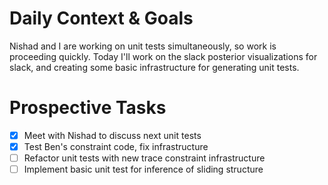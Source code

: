 # Daily Context & Goals

Nishad and I are working on unit tests simultaneously, so work is proceeding
quickly. Today I'll work on the slack posterior visualizations for slack, and
creating some basic infrastructure for generating unit tests.


# Prospective Tasks

* [X] Meet with Nishad to discuss next unit tests
* [X] Test Ben's constraint code, fix infrastructure
* [ ] Refactor unit tests with new trace constraint infrastructure
* [ ] Implement basic unit test for inference of sliding structure
